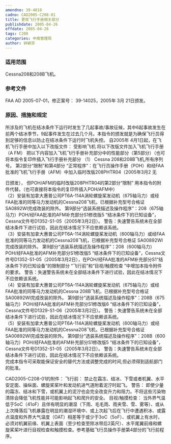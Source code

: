 ```yaml
---
amendno: 39-4818
cadno: CAD2005-C208-01
title: 更改飞行手册相关部分
publishdate: 2005-04-26
effdate: 2005-04-26
tags: C208
categories: 中南管理局
author: 钟颖芬
---
```


### 适用范围 
Cessna208和208B飞机。

<!--more-->
### 参考文件
FAA AD 2005-07-01，修正案号： 39-14025，2005年 3月 21日颁发。

### 原因、措施和规定 
所涉及的飞机在结冰条件下运行时发生了几起事故/事故征候，其中6起事故发生在前两个结冰季节，9起事件发生在过去几个月。本指令的颁发就是为确保飞行员得到足够的信息以防止在结冰条件下运行时飞机失控。 
自2005年 4月1日起，在飞机飞行手册中加入以下改版文件：
   受影响飞机 将以下改版文件加入飞机飞行手册 （A FM）  把以下内容加入飞机飞行手册补充部分中的性能部分（第5部分）（也可将本指令复印件插入飞行手册补充部分 
（1） Cessna 208和208B飞机,所有序列号。  第2部分“限制”和第4部分 “正常程序”：在飞行员操作手册（POH）和经FAA批准的飞机飞行手册（AFM）中加入临时改版208PHTR04（2005年3月2 无  

  
日颁发）， 但POH/AFM的临时改版208PHTR04的第2部分“限制” 用本指令的附件代替。（也可直接将本指令的复印件插入POH/AFM中）  
（2）安装有加拿大惠普公司PT6A-114A涡轮螺旋桨发动机（675轴马力）或经FAA批准的同等马力发动机的Cessna208飞机，已根据补充型号合格证 SA0892WI完成改装的除外。  第9部分“选装系统描述及操作程序”：208（675轴马力）POH/经FAA批准的AFM补充部分S1修改版5 “结冰条件下的已知设备”，Cessna文件号D1352-S1-05（2005年3月2日）。  警告：失速警告系统未在全部结冰条件下进行试验，因此在结冰情况下不应依赖该系统。  
（3）安装有加拿大惠普公司PT6A-114涡轮螺旋桨发动机（600轴马力）或经FAA批准的同等马力发动机的Cessna208飞机，已根据补充型号合格证 SA00892WI完成改装的除外。  第9部分“选装系统描述及操作程序”：208（600轴马力）POH/经FAA批准的AFM补充部分S1修改版5 “结冰条件下的已知设备”，Cessna文件号D1352-S1-05（2005年3月2日），在POH/经FAA批准的AFM补充部分S1“结冰条件下的已知设备”的限制部分 “飞行前”和“目视/触摸检查 ”中增加本指令附件的要求。  警告：失速警告系统未在全部结冰条件下进行试验，因此在结冰情况下不应依赖该系统。  
（4）安装有加拿大惠普公司PT6A-114A涡轮螺旋桨发动机（675轴马力）或经FAA批准的同等马力发动机的Cessna 208B飞机，已根据补充型号合格证 SA00892WI完成改装的除外。  第9部分“选装系统描述及操作程序”：208B（675轴马力）POH/经FAA批准的AFM补充部分S1修改版6 “结冰条件下的已知设备”，Cessna文件号D1329-S1-06（2005年3月2日）。  警告：失速警告系统未在全部结冰条件下进行试验，因此在结冰情况下不应依赖该系统。  
（5）安装有加拿大惠普公司PT6A-114A涡轮螺旋桨发动机（600轴马力）或经FAA批准的同等马力发动机的Cessna208飞机，已根据补充型号合格证 SA00892WI完成改装的除外。  第9部分“选装系统描述及操作程序”：208B（600轴马力）POH/经FAA批准的AFM补充部分S1修改版5 “结冰条件下的已知设备”，Cessna文件号D1352-S1-05（2005年3月2日）。  警告：失速警告系统未在全部结冰条件下进行试验，因此在结冰情况下不应依赖该系统。  
完成本指令可采取能保证安全的替代方法或调整完成的时间,但必须得到适航部门的批准。 
  
CAD2005-C208-01的附件： 
飞行前： 
    禁止在霜冻、结冰、下雪或者机翼、水平安定面、操纵面、螺旋桨桨叶和发动机进气道附着泥泞时起飞。 警告： 
    即使少量的霜冻、结冰和下雪，或机翼上的泥泞也会完全改变升力和阻力。不将这些污染物清除会降低飞机性能并可能影响起飞和爬升的安全。 目视/触摸检查： 
    当外界气温低于5oC（41oF）且伴有明显的潮湿（下雨、毛毛雨、雨夹雪、雪、雾等）、或从上次降落后飞机暴露在明显的潮湿环境中、或上次起飞后在飞行中遭遇积冰、或露点温度和外界大气温度（OAT）相差等于或少于3oC（5oF）、或机翼上有水时，必须对机翼前缘、机翼上表面（至少检查至除冰带后2英尺）、水平尾翼前缘和螺旋桨桨叶进行目视检查和触摸检查。参考基础飞行员操作手册第4部分的飞行前程序。
